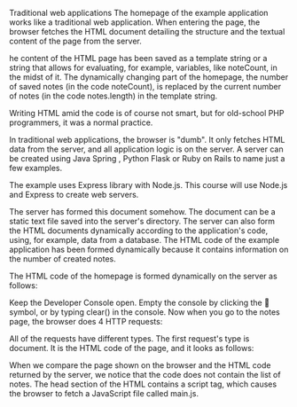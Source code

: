 Traditional web applications
The homepage of the example application works like a traditional web application. When entering the page, the browser fetches the HTML document detailing the structure and the textual content of the page from the server.

he content of the HTML page has been saved as a template string or a string that allows for evaluating, for example, variables, like noteCount, in the midst of it. The dynamically changing part of the homepage, the number of saved notes (in the code noteCount), is replaced by the current number of notes (in the code notes.length) in the template string.

Writing HTML amid the code is of course not smart, but for old-school PHP programmers, it was a normal practice.

In traditional web applications, the browser is "dumb". It only fetches HTML data from the server, and all application logic is on the server. A server can be created using Java Spring , Python Flask or Ruby on Rails to name just a few examples.

The example uses Express library with Node.js. This course will use Node.js and Express to create web servers.

The server has formed this document somehow. The document can be a static text file saved into the server's directory. The server can also form the HTML documents dynamically according to the application's code, using, for example, data from a database. The HTML code of the example application has been formed dynamically because it contains information on the number of created notes.

The HTML code of the homepage is formed dynamically on the server as follows:

Keep the Developer Console open. Empty the console by clicking the 🚫 symbol, or by typing clear() in the console. Now when you go to the notes page, the browser does 4 HTTP requests:

All of the requests have different types. The first request's type is document. It is the HTML code of the page, and it looks as follows:

When we compare the page shown on the browser and the HTML code returned by the server, we notice that the code does not contain the list of notes. The head section of the HTML contains a script tag, which causes the browser to fetch a JavaScript file called main.js.
